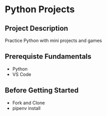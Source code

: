 # Python Projects

## Project Description 

Practice Python with mini projects and games 

## Prerequiste Fundamentals 

- Python 
- VS Code 

## Before Getting Started 

- Fork and Clone 
- pipenv install


